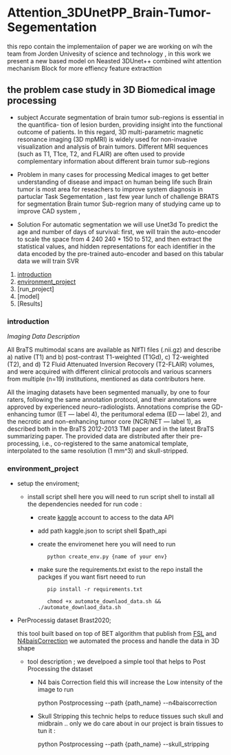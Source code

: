 # Attention_3DUnetPP_Brain-Tumor-Segementation
this repo contain the implementaiion of paper we are working on wih the team from Jorden Univesity  of science and technology , in this work we present a new based model on Neasted 3DUnet++ combined wiht attention mechanism Block for more effiency feature extracttion 

## the problem case study in 3D Biomedical image processing

- subject
Accurate segmentation of brain tumor sub-regions is essential in the quantifica- tion of lesion burden, providing insight into the functional outcome of patients. In this regard, 3D multi-parametric magnetic resonance imaging (3D mpMRI) is widely used for non-invasive visualization and analysis of brain tumors. Different MRI sequences (such as T1, T1ce, T2, and FLAIR) are often used to provide complementary information about different brain tumor sub-regions

- Problem
in many cases for processing Medical images to get better understanding of disease and impact on human being life such Brain tumor is most area for reseachers to improve system diagnosis in partuclar Task Segementation , last few year lunch of challenge BRATS for segmentation Brain tumor Sub-regrion many of studying came up to improve CAD system ,

- Solution
For automatic segmentation we will use Unet3d To predict the age and number of days of survival: first, we will train the auto-encoder to scale the space from 4 240 240 * 150 to 512, and then extract the statistical values, ​​and hidden representations for each identifier in the data encoded by the pre-trained auto-encoder and based on this tabular data we will train SVR

1. [introduction](#introduction)
2. [environment_project](#environment_project)
3. [run_project]
5. [model]
5. [Results]

### introduction
*Imaging Data Description*

All BraTS multimodal scans are available as NIfTI files (.nii.gz) and describe a) native (T1) and b) post-contrast T1-weighted (T1Gd), c) T2-weighted (T2), and d) T2 Fluid Attenuated Inversion Recovery (T2-FLAIR) volumes, and were acquired with different clinical protocols and various scanners from multiple (n=19) institutions, mentioned as data contributors here.

All the imaging datasets have been segmented manually, by one to four raters, following the same annotation protocol, and their annotations were approved by experienced neuro-radiologists. Annotations comprise the GD-enhancing tumor (ET — label 4), the peritumoral edema (ED — label 2), and the necrotic and non-enhancing tumor core (NCR/NET — label 1), as described both in the BraTS 2012-2013 TMI paper and in the latest BraTS summarizing paper. The provided data are distributed after their pre-processing, i.e., co-registered to the same anatomical template, interpolated to the same resolution (1 mm^3) and skull-stripped.

### environment_project
* setup the enviroment;
	* install script shell 
       here you will need to run script shell to install all the dependencies needed for 
       run code :
       * create [kaggle](https://www.kaggle.com/) account to access to the data API 
       * add path kaggle.json to script shell $path_api
       * create the enviromenet here you will need to run 

                python create_env.py {name of your env}

       * make sure the requirements.txt exist to the repo 
       install the packges if you want fisrt neeed to run 

                pip install -r requirements.txt 

                chmod +x automate_downlaod_data.sh && ./automate_downlaod_data.sh

* PerProcessig dataset Brast2020;

    this tool built based on top of BET algorithm that publish from [FSL](https://fsl.fmrib.ox.ac.uk/fsl/fslwiki/BET) and [N4baisCorrection](https://pubmed.ncbi.nlm.nih.gov/20378467/) we automated the process and handle the data in 3D shape

	* tool description ;
        we develpoed a simple tool that helps to Post Processing the dstaset 
        * N4 bais Correction field this will increase the Low intensity of the image to run 

            python Postprocessing --path {path_name} --n4baiscorrection 

        * Skull Stripping this technic helps to reduce tissues such skull and midbrain .. only we do care about in our project is brain tissues to tun it :

            python Postprocessing --path {path_name} --skull_stripping 
